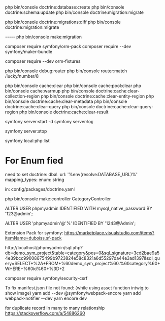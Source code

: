 php bin/console doctrine:database:create
php bin/console doctrine:schema:update 
php bin/console doctrine:migration:migrate


php bin/console doctrine:migrations:diff
php bin/console doctrine:migration:migrate

----- php bin/console make:migration

composer require symfony/orm-pack
composer require --dev symfony/maker-bundle

composer require --dev orm-fixtures


php bin/console debug:router
php bin/console router:match /lucky/number/8


php bin/console cache:clear
php bin/console cache:pool:clear
php bin/console cache:warmup
php bin/console doctrine:cache:clear-collection-region
php bin/console doctrine:cache:clear-entity-region
php bin/console doctrine:cache:clear-metadata
php bin/console doctrine:cache:clear-query
php bin/console doctrine:cache:clear-query-region
php bin/console doctrine:cache:clear-result

symfony server:start -d
symfony server:log

symfony server:stop

symfony local:php:list



# For Enum fied
need to set 
doctrine:
    dbal:
        url: '%env(resolve:DATABASE_URL)%'
        mapping_types:
            enum: string

in: config/packages/doctrine.yaml



php bin/console make:controller CategoryController


ALTER USER phpmyadmin IDENTIFIED WITH mysql_native_password BY '123@admin';

ALTER USER 'phpmyadmin'@'%' IDENTIFIED BY '1243@Admin';


Extension Pack for symfony:
https://marketplace.visualstudio.com/items?itemName=duboiss.sf-pack



http://localhost/phpmyadmin/sql.php?db=demo_sym_project&table=category&pos=0&sql_signature=3cd2bae9a54e39bcc99008675499b9723824e58c8321a6d55297da44e3ad1397&sql_query=SELECT+%2A+FROM+%60demo_sym_project%60.%60category%60+WHERE+%60id%60+%3D+2


composer require symfony/security-csrf


To fix manifest.json file not found: (while using asset function intwig to show image)
yarn add --dev @symfony/webpack-encore
yarn add webpack-notifier --dev
yarn encore dev



for duplicate record in many to many relationship
https://stackoverflow.com/a/54886260


